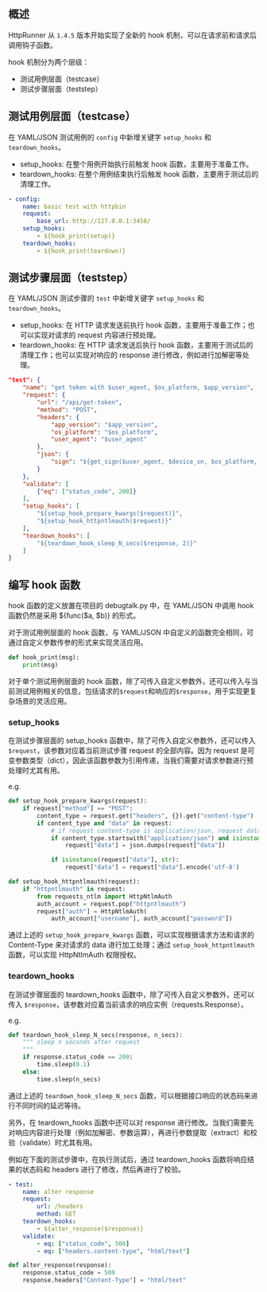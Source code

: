 ## 概述

HttpRunner 从 `1.4.5` 版本开始实现了全新的 hook 机制，可以在请求前和请求后调用钩子函数。

hook 机制分为两个层级：

- 测试用例层面（testcase）
- 测试步骤层面（teststep）

## 测试用例层面（testcase）

在 YAML/JSON 测试用例的 `config` 中新增关键字 `setup_hooks` 和 `teardown_hooks`。

- setup_hooks: 在整个用例开始执行前触发 hook 函数，主要用于准备工作。
- teardown_hooks: 在整个用例结束执行后触发 hook 函数，主要用于测试后的清理工作。

```yaml
- config:
    name: basic test with httpbin
    request:
        base_url: http://127.0.0.1:3458/
    setup_hooks:
        - ${hook_print(setup)}
    teardown_hooks:
        - ${hook_print(teardown)}
```

## 测试步骤层面（teststep）

在 YAML/JSON 测试步骤的 `test` 中新增关键字 `setup_hooks` 和 `teardown_hooks`。

- setup_hooks: 在 HTTP 请求发送前执行 hook 函数，主要用于准备工作；也可以实现对请求的 request 内容进行预处理。
- teardown_hooks: 在 HTTP 请求发送后执行 hook 函数，主要用于测试后的清理工作；也可以实现对响应的 response 进行修改，例如进行加解密等处理。

```json
"test": {
    "name": "get token with $user_agent, $os_platform, $app_version",
    "request": {
        "url": "/api/get-token",
        "method": "POST",
        "headers": {
            "app_version": "$app_version",
            "os_platform": "$os_platform",
            "user_agent": "$user_agent"
        },
        "json": {
            "sign": "${get_sign($user_agent, $device_sn, $os_platform, $app_version)}"
        }
    },
    "validate": [
        {"eq": ["status_code", 200]}
    ],
    "setup_hooks": [
        "${setup_hook_prepare_kwargs($request)}",
        "${setup_hook_httpntlmauth($request)}"
    ],
    "teardown_hooks": [
        "${teardown_hook_sleep_N_secs($response, 2)}"
    ]
}
```

## 编写 hook 函数

hook 函数的定义放置在项目的 debugtalk.py 中，在 YAML/JSON 中调用 hook 函数仍然是采用 ${func($a, $b)} 的形式。

对于测试用例层面的 hook 函数，与 YAML/JSON 中自定义的函数完全相同，可通过自定义参数传参的形式来实现灵活应用。

```python
def hook_print(msg):
    print(msg)
```

对于单个测试用例层面的 hook 函数，除了可传入自定义参数外，还可以传入与当前测试用例相关的信息，包括请求的`$request`和响应的`$response`，用于实现更复杂场景的灵活应用。

### setup_hooks

在测试步骤层面的 setup_hooks 函数中，除了可传入自定义参数外，还可以传入 `$request`，该参数对应着当前测试步骤 request 的全部内容。因为 request 是可变参数类型（dict），因此该函数参数为引用传递，当我们需要对请求参数进行预处理时尤其有用。

e.g.

```python
def setup_hook_prepare_kwargs(request):
    if request["method"] == "POST":
        content_type = request.get("headers", {}).get("content-type")
        if content_type and "data" in request:
            # if request content-type is application/json, request data should be dumped
            if content_type.startswith("application/json") and isinstance(request["data"], (dict, list)):
                request["data"] = json.dumps(request["data"])

            if isinstance(request["data"], str):
                request["data"] = request["data"].encode('utf-8')

def setup_hook_httpntlmauth(request):
    if "httpntlmauth" in request:
        from requests_ntlm import HttpNtlmAuth
        auth_account = request.pop("httpntlmauth")
        request["auth"] = HttpNtlmAuth(
            auth_account["username"], auth_account["password"])
```

通过上述的 `setup_hook_prepare_kwargs` 函数，可以实现根据请求方法和请求的 Content-Type 来对请求的 data 进行加工处理；通过 `setup_hook_httpntlmauth` 函数，可以实现 HttpNtlmAuth 权限授权。

### teardown_hooks

在测试步骤层面的 teardown_hooks 函数中，除了可传入自定义参数外，还可以传入 `$response`，该参数对应着当前请求的响应实例（requests.Response）。

e.g.

```python
def teardown_hook_sleep_N_secs(response, n_secs):
    """ sleep n seconds after request
    """
    if response.status_code == 200:
        time.sleep(0.1)
    else:
        time.sleep(n_secs)
```

通过上述的 `teardown_hook_sleep_N_secs` 函数，可以根据接口响应的状态码来进行不同时间的延迟等待。

另外，在 teardown_hooks 函数中还可以对 response 进行修改。当我们需要先对响应内容进行处理（例如加解密、参数运算），再进行参数提取（extract）和校验（validate）时尤其有用。

例如在下面的测试步骤中，在执行测试后，通过 teardown_hooks 函数将响应结果的状态码和 headers 进行了修改，然后再进行了校验。

```yaml
- test:
    name: alter response
    request:
        url: /headers
        method: GET
    teardown_hooks:
        - ${alter_response($response)}
    validate:
        - eq: ["status_code", 500]
        - eq: ["headers.content-type", "html/text"]
```

```python
def alter_response(response):
    response.status_code = 500
    response.headers["Content-Type"] = "html/text"
```
